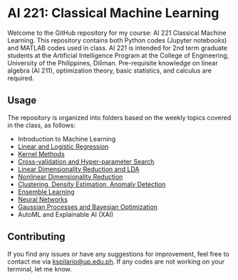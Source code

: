 # AI 221: Classical Machine Learning

Welcome to the GitHub repository for my course: AI 221 Classical Machine Learning. This repository contains both Python codes (Jupyter notebooks) and MATLAB codes used in class.
AI 221 is intended for 2nd term graduate students at the Artificial Intelligence Program at the College of Engineering, University of the Philippines, Diliman.
Pre-requisite knowledge on linear algebra (AI 211), optimization theory, basic statistics, and calculus are required.

## Usage
The repository is organized into folders based on the weekly topics covered in the class, as follows:
- Introduction to Machine Learning
- [Linear and Logistic Regression](/Linear_and_Logistic_Regression)
- [Kernel Methods](/Kernel_Methods)
- [Cross-validation and Hyper-parameter Search](/Cross-validation)
- [Linear Dimensionality Reduction and LDA](/Linear_DimReduce+LDA)
- [Nonlinear Dimensionality Reduction](/Nonlinear_DimReduce)
- [Clustering, Density Estimation, Anomaly Detection](/Clustering_Anomaly_Detect)
- [Ensemble Learning](/Ensemble_Learning)
- [Neural Networks](/Neural_Networks)
- [Gaussian Processes and Bayesian Optimization](/Gaussian_Process+BayesOpt)
- AutoML and Explainable AI (XAI)

## Contributing
If you find any issues or have any suggestions for improvement, feel free to contact me via kspilario@up.edu.ph. If any codes are not working on your terminal, let me know.



